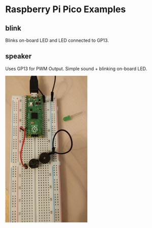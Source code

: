 # Raspberry Pi Pico Examples

## blink

Blinks on-board LED and LED connected to GP13.

## speaker

Uses GP13 for PWM Output. Simple sound + blinking on-board LED.

![Setup](/speaker/speaker.png)
